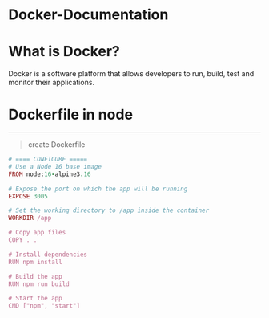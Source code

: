 # Docker-Documentation

# What is Docker?

Docker is a software platform that allows developers to run, build, test and monitor their applications.


# Dockerfile in node
---
> create Dockerfile 
```ruby
# ==== CONFIGURE =====
# Use a Node 16 base image
FROM node:16-alpine3.16

# Expose the port on which the app will be running
EXPOSE 3005

# Set the working directory to /app inside the container
WORKDIR /app

# Copy app files
COPY . .

# Install dependencies
RUN npm install

# Build the app
RUN npm run build

# Start the app
CMD ["npm", "start"]
```
